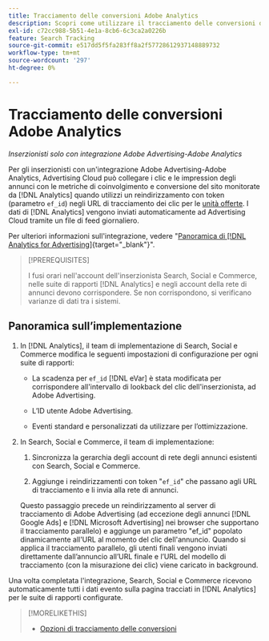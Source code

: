```yaml
---
title: Tracciamento delle conversioni Adobe Analytics
description: Scopri come utilizzare il tracciamento delle conversioni di Adobe Analytics per le campagne in Adobe Advertising.
exl-id: c72cc988-5b51-4e1a-8cb6-6c3ca2a0226b
feature: Search Tracking
source-git-commit: e517dd5f5fa283ff8a2f57728612937148889732
workflow-type: tm+mt
source-wordcount: '297'
ht-degree: 0%

---
```


# Tracciamento delle conversioni Adobe Analytics

*Inserzionisti solo con integrazione Adobe Advertising-Adobe Analytics*

Per gli inserzionisti con un&#39;integrazione Adobe Advertising-Adobe Analytics, Advertising Cloud può collegare i clic e le impression degli annunci con le metriche di coinvolgimento e conversione del sito monitorate da [!DNL Analytics] quando utilizzi un reindirizzamento con token (parametro `ef_id`) negli URL di tracciamento dei clic per le [unità offerte](/help/search-social-commerce/glossary.md#a-b). I dati di [!DNL Analytics] vengono inviati automaticamente ad Advertising Cloud tramite un file di feed giornaliero.

Per ulteriori informazioni sull&#39;integrazione, vedere &quot;[Panoramica di [!DNL Analytics for Advertising]](https://experienceleague.adobe.com/docs/advertising-cloud/dsp/integrations/analytics/overview.html){target="_blank"}&quot;.

>[!PREREQUISITES]
>
> I fusi orari nell&#39;account dell&#39;inserzionista Search, Social e Commerce, nelle suite di rapporti [!DNL Analytics] e negli account della rete di annunci devono corrispondere. Se non corrispondono, si verificano varianze di dati tra i sistemi.

## Panoramica sull’implementazione

1. In [!DNL Analytics], il team di implementazione di Search, Social e Commerce modifica le seguenti impostazioni di configurazione per ogni suite di rapporti:

   * La scadenza per `ef_id` [!DNL eVar] è stata modificata per corrispondere all&#39;intervallo di lookback del clic dell&#39;inserzionista, ad Adobe Advertising.

   * L’ID utente Adobe Advertising.

   * Eventi standard e personalizzati da utilizzare per l’ottimizzazione.

1. In Search, Social e Commerce, il team di implementazione:

   1. Sincronizza la gerarchia degli account di rete degli annunci esistenti con Search, Social e Commerce.

   1. Aggiunge i reindirizzamenti con token &quot;`ef_id`&quot; che passano agli URL di tracciamento e li invia alla rete di annunci.

   Questo passaggio precede un reindirizzamento al server di tracciamento di Adobe Advertising (ad eccezione degli annunci [!DNL Google Ads] e [!DNL Microsoft Advertising] nei browser che supportano il tracciamento parallelo) e aggiunge un parametro &quot;ef_id&quot; popolato dinamicamente all&#39;URL al momento del clic dell&#39;annuncio. Quando si applica il tracciamento parallelo, gli utenti finali vengono inviati direttamente dall’annuncio all’URL finale e l’URL del modello di tracciamento (con la misurazione dei clic) viene caricato in background.

Una volta completata l&#39;integrazione, Search, Social e Commerce ricevono automaticamente tutti i dati evento sulla pagina tracciati in [!DNL Analytics] per le suite di rapporti configurate.

>[!MORELIKETHIS]
>
>* [Opzioni di tracciamento delle conversioni](conversion-tracking-about.md)
